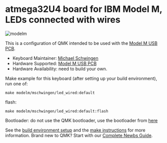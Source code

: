 # atmega32U4 board for IBM Model M, LEDs connected with wires

![modelm](https://raw.githubusercontent.com/mschwingen/hardware/master/modelm-usb/images/PCB.jpg)

This is a configuration of QMK intended to be used with the [Model M USB PCB](https://github.com/mschwingen/hardware/tree/master/modelm-usb).

* Keyboard Maintainer: [Michael Schwingen](https://github.com/mschwingen/)
* Hardware Supported: [Model M USB PCB](https://github.com/mschwingen/hardware/tree/master/modelm-usb)
* Hardware Availability: need to build your own.

Make example for this keyboard (after setting up your build environment), run one of:

    make modelm/mschwingen/led_wired:default

flash:

    make modelm/mschwingen/led_wired:default:flash

Bootloader: do not use the QMK bootloader, use the bootloader from [here](https://github.com/mschwingen/modelm-lufa-bootloader)

See the [build environment setup](https://docs.qmk.fm/#/getting_started_build_tools) and the [make instructions](https://docs.qmk.fm/#/getting_started_make_guide) for more information. Brand new to QMK? Start with our [Complete Newbs Guide](https://docs.qmk.fm/#/newbs).
